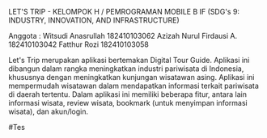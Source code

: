LET'S TRIP - KELOMPOK H / PEMROGRAMAN MOBILE B IF
(SDG's 9: INDUSTRY, INNOVATION, AND INFRASTRUCTURE)
  
Anggota :
Witsudi Anasrullah        182410103062
Azizah Nurul Firdausi A.  182410103042
Fatthur Rozi              182410103058


Let's Trip merupakan aplikasi bertemakan Digital Tour Guide. Aplikasi ini dibangun dalam rangka meningkatkan industri pariwisata di Indonesia, khususnya dengan meningkatkan kunjungan wisatawan asing. Aplikasi ini mempermudah wisatawan dalam mendapatkan informasi terkait pariwisata di daerah tertentu.
Dalam aplikasi ini memiliki beberapa fitur, antara lain informasi wisata, review wisata, bookmark (untuk menyimpan informasi wisata), dan akun/login.



#Tes
